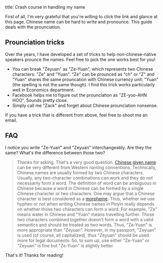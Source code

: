 title: Crash course in handling my name

First of all, I'm very grateful that you're willing to click the link and glance at this page.
Chinese name can be hard to write and pronounce. This guide deals with the prounciation. 

## Prounciation tricks

Over the years, I have developed a set of tricks to help non-chinese-native speakers prounce the
names. Feel free to pick the one works best for you!

- You can break "Zeyuan" as "Ze-Yuan", which represents two Chinese characters: "Ze" and "Yuan".
"Ze" can be prounced as "ch" or "Z" and "Yuan" shares the same prouncation with Chinese currency
unit: "Yuan" (the spelling is not the same though). I find this trick works particularly well in
Economics department.
- Facebook helps me to figure out the prounciation as "ZE-yoo-AHN HOO". Sounds pretty close.
- Simply call me "Zack" and forget about Chinese prounciation nonsense.

If you have a trick that is different from above, feel free to shoot me an email.


## FAQ

I notice you write "Ze-Yuan" and "Zeyuan" interchangeably. Are they the same? What's the difference
between those two?

> Thanks for asking. That's a very good question. [Chinese given name](https://en.wikipedia.org/wiki/Given_name#East_Asia)
can be very different from Western naming conventions. Technically, Chinese names are usually formed by
two Chinese characters. Usually, any two-character combinations can work and they do not necessarily form
a word. The definition of word can be ambiguous in Chinese because a word in Chinese can be formed by a
single Chinese character or two characters. One may argue that a Chinese character is best considered as
a [morpheme](https://en.wikipedia.org/wiki/Morpheme). Thus, whether we use hyphen or not when writing Chinese names in
Pinyin really depends on whether those two characters can form a word. For example, "Ze" means water in Chinese
and "Yuan" means travelling further. Those two characters combined together doesn't form a word with a valid
semantics and should be treated as two words. Thus, "Ze-Yuan" is more appropriate than "Zeyuan". However, in my passport,
"Zeyuan" is used (of course, all capitalized), thus "Zeyuan" should be used more for legal documents. So, to sum up,
use either "Ze-Yuan" or "Zeyuan" is fine but "Ze-Yuan" is slightly better.

That's it! Thanks for reading!